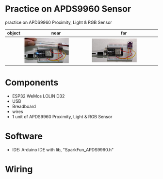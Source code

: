 # Practice on APDS9960 Sensor

practice on APDS9960 Proximity, Light & RGB Sensor

| object | near | far |
| ------ | ---- | --- |
| | <img align="justify" src="practice_on_APDS9960_sensor_p.jpg" alt="APDS9960_far" style="width:70%"> | <img align="justify" src="practice_on_APDS9960_sensor.jpg" alt="APDS9960_near" style="width:70%"> |


# Components
* ESP32 WeMos LOLIN D32
* USB
* Breadboard
* wires
* 1 unit of APDS9960 Proximity, Light & RGB Sensor

# Software
* IDE: Arduino IDE with lib, "SparkFun_APDS9960.h"

# Wiring
